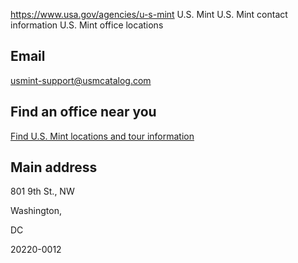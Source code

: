 

https://www.usa.gov/agencies/u-s-mint
U.S. Mint
U.S. Mint contact information
U.S. Mint office locations

Email
-----

[usmint-support@usmcatalog.com](mailto:usmint-support@usmcatalog.com)

Find an office near you
-----------------------

[Find U.S. Mint locations and tour information](https://www.usmint.gov/about/mint-tours-facilities)

Main address
------------

801 9th St., NW
  

Washington,

DC

20220-0012
